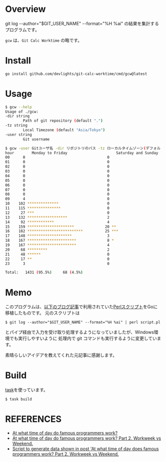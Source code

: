 # Overview

git log --author="$GIT_USER_NAME" --format="%H %ai" の結果を集計するプログラムです。

```gcw``` は、```Git Calc Worktime``` の略です。

# Install

```sh
go install github.com/devlights/git-calc-worktime/cmd/gcw@latest
```

# Usage

```sh
$ gcw --help
Usage of ./gcw:
-dir string
        Path of git repository (default ".")
-tz string
        Local Timezone (default "Asia/Tokyo")
-user string
        Git username
```
```sh
$ gcw -user Gitユーザ名 -dir リポジトリのパス -tz ローカルタイムゾーン(デフォルトはAsia/Tokyo)
hour        Monday to Friday                      Saturday and Sunday
00      0                                     0
01      0                                     0
02      0                                     0
03      0                                     0
04      0                                     0
05      0                                     0
06      0                                     0
07      0                                     0
08      0                                     0
09      4                                     0
10    102 **************                      0
11    115 ***************                     0
12     27 ***                                 0
13    132 ******************                  2
14     92 ************                        4
15    159 *********************              20 **
16    182 *************************          25 ***
17    148 ********************                3
18    167 **********************              8 *
19    167 **********************              4
20     68 *********                           2
21     48 ******                              0
22     17 **                                  0
23      3                                     0

Total:   1431 (95.5%)     68 (4.5%)
```

# Memo

このプログラムは、[以下のブログ記事](https://ivan.bessarabov.com/blog/famous-programmers-work-time-part-2-workweek-vs-weekend)で利用されていた[Perlスクリプト](https://gist.github.com/bessarabov/30aee15c5a7c438fe5f9f3f623222b39)をGoに移植したものです。
元のスクリプトは

	$ git log --author="$GIT_USER_NAME" --format="%H %ai" | perl script.pl

とパイプ経由で入力を受け取り処理するようになっていましたが、Windows環境でも実行しやすいように
処理内で git コマンドも実行するように変更しています。

素晴らしいアイデアを教えてくれた元記事に感謝します。

# Build

[task](https://taskfile.dev/#/)を使っています。

```sh
$ task build
```

# REFERENCES

- [At what time of day do famous programmers work?](https://ivan.bessarabov.com/blog/famous-programmers-work-time)
- [At what time of day do famous programmers work? Part 2. Workweek vs Weekend.](https://ivan.bessarabov.com/blog/famous-programmers-work-time-part-2-workweek-vs-weekend)
- [Script to generate data shown in post 'At what time of day does famous programmers work? Part 2. Workweek vs Weekend.](https://gist.github.com/bessarabov/30aee15c5a7c438fe5f9f3f623222b39) 